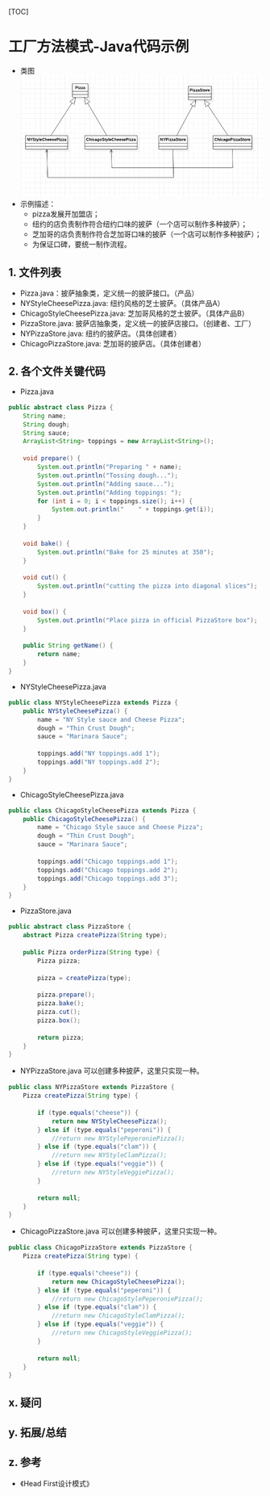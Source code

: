 [TOC]

# 工厂方法模式-Java代码示例
* 类图
![类图](./ClassDiagram_Java.png)
* 示例描述：
    * pizza发展开加盟店；
    * 纽约的店负责制作符合纽约口味的披萨（一个店可以制作多种披萨）；
    * 芝加哥的店负责制作符合芝加哥口味的披萨（一个店可以制作多种披萨）；
    * 为保证口碑，要统一制作流程。

## 1. 文件列表
* Pizza.java：披萨抽象类，定义统一的披萨接口。（产品）
* NYStyleCheesePizza.java: 纽约风格的芝士披萨。（具体产品A）
* ChicagoStyleCheesePizza.java: 芝加哥风格的芝士披萨。（具体产品B）
* PizzaStore.java: 披萨店抽象类，定义统一的披萨店接口。（创建者、工厂）
* NYPizzaStore.java: 纽约的披萨店。（具体创建者）
* ChicagoPizzaStore.java: 芝加哥的披萨店。（具体创建者）

## 2. 各个文件关键代码
* Pizza.java
```java
public abstract class Pizza {
    String name;
    String dough;
    String sauce;
    ArrayList<String> toppings = new ArrayList<String>();

    void prepare() {
        System.out.println("Preparing " + name);
        System.out.println("Tossing dough...");
        System.out.println("Adding sauce...");
        System.out.println("Adding toppings: ");
        for (int i = 0; i < toppings.size(); i++) {
            System.out.println("    " + toppings.get(i));
        }
    }

    void bake() {
        System.out.println("Bake for 25 minutes at 350");
    }

    void cut() {
        System.out.println("cutting the pizza into diagonal slices");
    }

    void box() {
        System.out.println("Place pizza in official PizzaStore box");
    }

    public String getName() {
        return name;
    }
}
```

* NYStyleCheesePizza.java
```java
public class NYStyleCheesePizza extends Pizza {
    public NYStyleCheesePizza() {
        name = "NY Style sauce and Cheese Pizza";
        dough = "Thin Crust Dough";
        sauce = "Marinara Sauce";

        toppings.add("NY toppings.add 1");
        toppings.add("NY toppings.add 2");
    }
}
```

* ChicagoStyleCheesePizza.java
```java
public class ChicagoStyleCheesePizza extends Pizza {
    public ChicagoStyleCheesePizza() {
        name = "Chicago Style sauce and Cheese Pizza";
        dough = "Thin Crust Dough";
        sauce = "Marinara Sauce";

        toppings.add("Chicago toppings.add 1");
        toppings.add("Chicago toppings.add 2");
        toppings.add("Chicago toppings.add 3");
    }
}
```

* PizzaStore.java
```java
public abstract class PizzaStore {
    abstract Pizza createPizza(String type);

    public Pizza orderPizza(String type) {
        Pizza pizza;

        pizza = createPizza(type);

        pizza.prepare();
        pizza.bake();
        pizza.cut();
        pizza.box();

        return pizza;
    }
}
```

* NYPizzaStore.java
可以创建多种披萨，这里只实现一种。
```java
public class NYPizzaStore extends PizzaStore {
    Pizza createPizza(String type) {

        if (type.equals("cheese")) {
            return new NYStyleCheesePizza();
        } else if (type.equals("peperoni")) {
            //return new NYStylePeperoniePizza();
        } else if (type.equals("clam")) {
            //return new NYStyleClamPizza();
        } else if (type.equals("veggie")) {
            //return new NYStyleVeggiePizza();
        }

        return null;
    }
}
```

* ChicagoPizzaStore.java
可以创建多种披萨，这里只实现一种。
```java
public class ChicagoPizzaStore extends PizzaStore {
    Pizza createPizza(String type) {

        if (type.equals("cheese")) {
            return new ChicagoStyleCheesePizza();
        } else if (type.equals("peperoni")) {
            //return new ChicagoStylePeperoniePizza();
        } else if (type.equals("clam")) {
            //return new ChicagoStyleClamPizza();
        } else if (type.equals("veggie")) {
            //return new ChicagoStyleVeggiePizza();
        }

        return null;
    }
}
```

## x. 疑问

## y. 拓展/总结

## z. 参考
* 《Head First设计模式》

